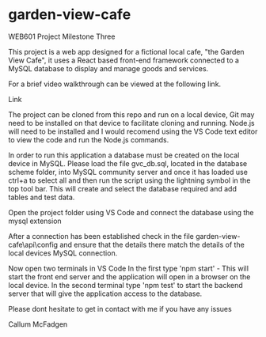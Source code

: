 # garden-view-cafe

WEB601 Project Milestone Three

This project is a web app designed for a fictional local cafe, "the Garden View Cafe", it uses a React based front-end framework connected to a MySQL database to display and manage goods and services.

For a brief video walkthrough can be viewed at the following link.

Link

The project can be cloned from this repo and run on a local device, Git may need to be installed on that device to facilitate cloning and running.  Node.js will need to be installed and I would recomend using the VS Code text editor to view the code and run the Node.js commands.

In order to run this application a database must be created on the local device in MySQL.  Please load the file gvc_db.sql, located in the database scheme folder, into MySQL community server and once it has loaded use ctrl+a to select all and then run the script using the lightning symbol in the top tool bar.  This will create and select the database required and add tables and test data.

Open the project folder using VS Code and connect the database using the mysql extension

After a connection has been established check in the file garden-view-cafe\api\config
and ensure that the details there match the details of the local devices MySQL connection.

Now open two terminals in VS Code
In the first type 'npm start' - This will start the front end server and the application will open in a browser on the local device.
In the second terminal type 'npm test' to start the backend server that will give the application access to the database.

Please dont hesitate to get in contact with me if you have any issues

Callum McFadgen

